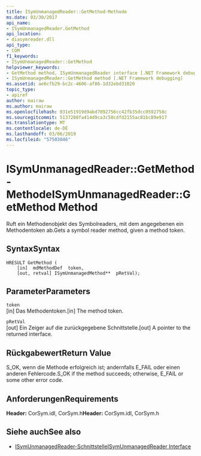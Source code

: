 ```yaml
---
title: ISymUnmanagedReader::GetMethod-Methode
ms.date: 03/30/2017
api_name:
- ISymUnmanagedReader.GetMethod
api_location:
- diasymreader.dll
api_type:
- COM
f1_keywords:
- ISymUnmanagedReader::GetMethod
helpviewer_keywords:
- GetMethod method, ISymUnmanagedReader interface [.NET Framework debugging]
- ISymUnmanagedReader::GetMethod method [.NET Framework debugging]
ms.assetid: ae6cfb29-bc2c-4606-af86-1d32ebd31020
topic_type:
- apiref
author: mairaw
ms.author: mairaw
ms.openlocfilehash: 031e51919d9abd7092756cc42fb35dcc0592758c
ms.sourcegitcommit: 5137208fa414d9ca3c58cdfd2155ac81bc89e917
ms.translationtype: MT
ms.contentlocale: de-DE
ms.lasthandoff: 03/06/2019
ms.locfileid: "57503046"
---
```

# <a name="isymunmanagedreadergetmethod-method"></a><span data-ttu-id="d9992-102">ISymUnmanagedReader::GetMethod-Methode</span><span class="sxs-lookup"><span data-stu-id="d9992-102">ISymUnmanagedReader::GetMethod Method</span></span>
<span data-ttu-id="d9992-103">Ruft ein Methodenobjekt des Symbolreaders, mit dem angegebenen ein Methodentoken ab.</span><span class="sxs-lookup"><span data-stu-id="d9992-103">Gets a symbol reader method, given a method token.</span></span>  
  
## <a name="syntax"></a><span data-ttu-id="d9992-104">Syntax</span><span class="sxs-lookup"><span data-stu-id="d9992-104">Syntax</span></span>  
  
```  
HRESULT GetMethod (  
    [in]  mdMethodDef  token,  
    [out, retval] ISymUnmanagedMethod**  pRetVal);  
```  
  
## <a name="parameters"></a><span data-ttu-id="d9992-105">Parameter</span><span class="sxs-lookup"><span data-stu-id="d9992-105">Parameters</span></span>  
 `token`  
 <span data-ttu-id="d9992-106">[in] Das Methodentoken.</span><span class="sxs-lookup"><span data-stu-id="d9992-106">[in] The method token.</span></span>  
  
 `pRetVal`  
 <span data-ttu-id="d9992-107">[out] Ein Zeiger auf die zurückgegebene Schnittstelle.</span><span class="sxs-lookup"><span data-stu-id="d9992-107">[out] A pointer to the returned interface.</span></span>  
  
## <a name="return-value"></a><span data-ttu-id="d9992-108">Rückgabewert</span><span class="sxs-lookup"><span data-stu-id="d9992-108">Return Value</span></span>  
 <span data-ttu-id="d9992-109">S_OK, wenn die Methode erfolgreich ist; andernfalls E_FAIL oder einen anderen Fehlercode.</span><span class="sxs-lookup"><span data-stu-id="d9992-109">S_OK if the method succeeds; otherwise, E_FAIL or some other error code.</span></span>  
  
## <a name="requirements"></a><span data-ttu-id="d9992-110">Anforderungen</span><span class="sxs-lookup"><span data-stu-id="d9992-110">Requirements</span></span>  
 <span data-ttu-id="d9992-111">**Header:** CorSym.idl, CorSym.h</span><span class="sxs-lookup"><span data-stu-id="d9992-111">**Header:** CorSym.idl, CorSym.h</span></span>  
  
## <a name="see-also"></a><span data-ttu-id="d9992-112">Siehe auch</span><span class="sxs-lookup"><span data-stu-id="d9992-112">See also</span></span>
- [<span data-ttu-id="d9992-113">ISymUnmanagedReader-Schnittstelle</span><span class="sxs-lookup"><span data-stu-id="d9992-113">ISymUnmanagedReader Interface</span></span>](../../../../docs/framework/unmanaged-api/diagnostics/isymunmanagedreader-interface.md)
